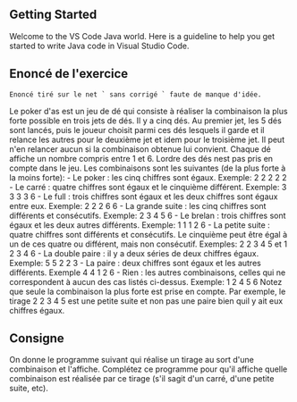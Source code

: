 ## Getting Started

Welcome to the VS Code Java world. Here is a guideline to help you get started to write Java code in Visual Studio Code.

## Enoncé de l'exercice
    Enoncé tiré sur le net ` sans corrigé ` faute de manque d'idée.



Le poker d'as est un jeu de dé qui consiste à réaliser la combinaison la plus forte possible en trois jets de dés. Il y a cinq dés. Au premier jet, les 5 dés sont lancés, puis le joueur choisit parmi ces dés lesquels il garde et il relance les autres pour le deuxième jet et idem pour le troisième jet. Il peut n'en relancer aucun si la combinaison obtenue lui convient.
Chaque dé affiche un nombre compris entre 1 et 6. Lordre des dés nest pas pris en compte dans le jeu.
Les combinaisons sont les suivantes (de la plus forte à la moins forte):
    - Le poker : les cinq chiffres sont égaux. Exemple: 2 2 2 2 2
    - Le carré : quatre chiffres sont égaux et le cinquième différent. Exemple: 3 3 3 3 6
    - Le full : trois chiffres sont égaux et les deux chiffres sont égaux entre eux. Exemple: 2 2 2 6 6
    - La grande suite : les cinq chiffres sont différents et consécutifs. Exemple: 2 3 4 5 6
    - Le brelan : trois chiffres sont égaux et les deux autres différents. Exemple: 1 1 1 2 6
    - La petite suite : quatre chiffres sont différents et consécutifs. Le cinquième peut être égal à un de ces quatre ou différent, mais non consécutif. Exemples: 2 2 3 4 5 et 1 2 3 4 6
    - La double paire : il y a deux séries de deux chiffres égaux. Exemple: 5 5 2 2 3
    - La paire : deux chiffres sont égaux et les autres différents. Exemple 4 4 1 2 6
    - Rien : les autres combinaisons, celles qui ne correspondent à aucun des cas listés ci-dessus. Exemple: 1 2 4 5 6
Notez que seule la combinaison la plus forte est prise en compte. Par exemple, le tirage 2 2 3 4 5 est une petite suite et non pas une paire bien quil y ait eux chiffres égaux.

## Consigne
On donne le programme suivant qui réalise un tirage au sort d'une combinaison et l'affiche. Complétez ce programme pour qu'il affiche quelle combinaison est réalisée par ce tirage (s'il sagit d'un carré, d'une petite suite, etc).